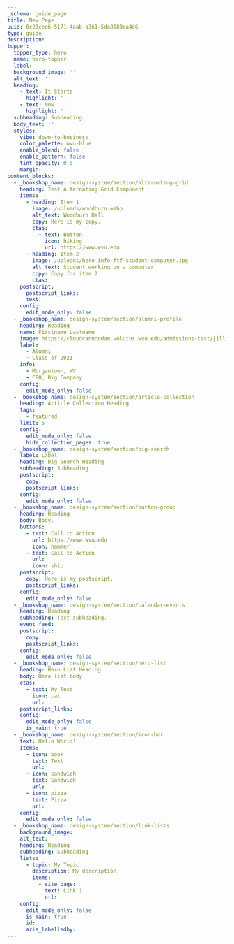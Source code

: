 ```yaml
---
_schema: guide_page
title: New Page
uuid: 0c23cee6-5171-4aab-a361-5da8583ea4d6
type: guide
description:
topper:
  topper_type: hero
  name: hero-topper
  label:
  background_image: ''
  alt_text: ''
  heading:
    - text: It Starts
      highlight: ''
    - text: Now
      highlight: ''
  subheading: Subheading.
  body_text: ''
  styles:
    vibe: down-to-business
    color_palette: wvu-blue
    enable_blend: false
    enable_pattern: false
    tint_opacity: 0.5
    margin:
content_blocks:
  - _bookshop_name: design-system/section/alternating-grid
    heading: Test Alternating Grid Component
    items:
      - heading: Item 1
        image: /uploads/woodburn.webp
        alt_text: Woodburn Hall
        copy: Here is my copy.
        ctas:
          - text: Button
            icon: hiking
            url: https://www.wvu.edu
      - heading: Item 2
        image: /uploads/hero-info-ftf-student-computer.jpg
        alt_text: Student working on a computer
        copy: Copy for item 2.
        ctas:
    postscript:
      postscript_links:
      text:
    config:
      edit_mode_only: false
  - _bookshop_name: design-system/section/alumni-profile
    heading: Heading
    name: Firstname Lastname
    image: https://cloudcannondam.volutus.wvu.edu/admissions-test/jillian-cutout.webp
    label:
      - Alumni
      - Class of 2021
    info:
      - Morgantown, WV
      - CEO, Big Company
    config:
      edit_mode_only: false
  - _bookshop_name: design-system/section/article-collection
    heading: Article Collection Heading
    tags:
      - featured
    limit: 5
    config:
      edit_mode_only: false
      hide_collection_pages: true
  - _bookshop_name: design-system/section/big-search
    label: Label
    heading: Big Search Heading
    subheading: Subheading.
    postscript:
      copy:
      postscript_links:
    config:
      edit_mode_only: false
  - _bookshop_name: design-system/section/button-group
    heading: Heading
    body: Body.
    buttons:
      - text: Call to Action
        url: https://www.wvu.edu
        icon: hammer
      - text: Call to Action
        url:
        icon: ship
    postscript:
      copy: Here is my postscript.
      postscript_links:
    config:
      edit_mode_only: false
  - _bookshop_name: design-system/section/calendar-events
    heading: Heading
    subheading: Test subheading.
    event_feed:
    postscript:
      copy:
      postscript_links:
    config:
      edit_mode_only: false
  - _bookshop_name: design-system/section/hero-list
    heading: Hero List Heading
    body: Hero list body
    ctas:
      - text: My Text
        icon: cat
        url:
    postscript_links:
    config:
      edit_mode_only: false
      is_main: true
  - _bookshop_name: design-system/section/icon-bar
    text: Hello World!
    items:
      - icon: book
        text: Text
        url:
      - icon: sandwich
        text: Sandwich
        url:
      - icon: pizza
        text: Pizza
        url:
    config:
      edit_mode_only: false
  - _bookshop_name: design-system/section/link-lists
    background_image:
    alt_text:
    heading: Heading
    subheading: Subheading
    lists:
      - topic: My Topic
        description: My description.
        items:
          - site_page:
            text: Link 1
            url:
    config:
      edit_mode_only: false
      is_main: true
      id:
      aria_labelledby:
---
```


